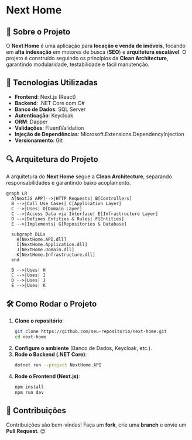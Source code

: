 # Next Home

## 📌 Sobre o Projeto
O **Next Home** é uma aplicação para **locação e venda de imóveis**, focando em **alta indexação** em motores de busca (**SEO**) e **arquitetura escalável**. O projeto é construído seguindo os princípios da **Clean Architecture**, garantindo modularidade, testabilidade e fácil manutenção.

## 🚀 Tecnologias Utilizadas
- **Frontend**: Next.js (React)
- **Backend**: .NET Core com C#
- **Banco de Dados**: SQL Server
- **Autenticação**: Keycloak
- **ORM**: Dapper
- **Validações**: FluentValidation
- **Injeção de Dependências**: Microsoft.Extensions.DependencyInjection
- **Versionamento**: Git

## 🔍 Arquitetura do Projeto
A arquitetura do **Next Home** segue a **Clean Architecture**, separando responsabilidades e garantindo baixo acoplamento.

```mermaid
graph LR
  A[NextJS APP]-->|HTTP Requests| B[Controllers]
  B -->|Call Use Cases| C[Application Layer]
  C -->|Uses| D[Domain Layer]
  C -->|Access Data via Interface| E[Infrastructure Layer]
  D -->|Defines Entities & Rules| F[Entities]
  E -->|Implements| G[Repositories & Database]

  subgraph DLLs
    H[NextHome.API.dll]
    I[NextHome.Application.dll]
    J[NextHome.Domain.dll]
    K[NextHome.Infrastructure.dll]
  end

  B -->|Uses| H
  C -->|Uses| I
  D -->|Uses| J
  E -->|Uses| K
```

## 🛠️ Como Rodar o Projeto
1. **Clone o repositório**:
   ```sh
   git clone https://github.com/seu-repositorio/next-home.git
   cd next-home
   ```
2. **Configure o ambiente** (Banco de Dados, Keycloak, etc.).
3. **Rode o Backend (.NET Core)**:
   ```sh
   dotnet run --project NextHome.API
   ```
4. **Rode o Frontend (Next.js)**:
   ```sh
   npm install
   npm run dev
   ```

## 📌 Contribuições
Contribuições são bem-vindas! Faça um **fork**, crie uma **branch** e envie um **Pull Request**. 😊

